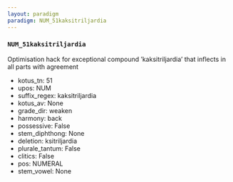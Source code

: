 ```yaml
---
layout: paradigm
paradigm: NUM_51kaksitriljardia
---
```

### ` NUM_51kaksitriljardia `

Optimisation hack for exceptional compound ’kaksitriljardia’ that inflects in all parts with agreement
* kotus_tn: 51
* upos: NUM
* suffix_regex: kaksitriljardia
* kotus_av: None
* grade_dir: weaken
* harmony: back
* possessive: False
* stem_diphthong: None
* deletion: ksitriljardia
* plurale_tantum: False
* clitics: False
* pos: NUMERAL
* stem_vowel: None
